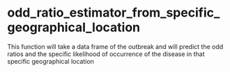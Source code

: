# odd_ratio_estimator_from_specific_geographical_location
This function will take a data frame of the outbreak and will predict the odd ratios and the specific likelihood of occurrence of the disease in that specific geographical location

